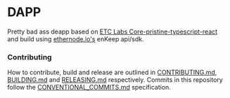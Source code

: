 # DAPP

Pretty bad ass deapp based on [ETC Labs Core-pristine-typescript-react](https://github.com/etclabscore/pristine-typescript-react) and build using [ethernode.io's](https://ethernode.io) enKeep api/sdk.

### Contributing

How to contribute, build and release are outlined in [CONTRIBUTING.md](CONTRIBUTING.md), [BUILDING.md](BUILDING.md) and [RELEASING.md](RELEASING.md) respectively. Commits in this repository follow the [CONVENTIONAL_COMMITS.md](CONVENTIONAL_COMMITS.md) specification.
